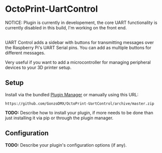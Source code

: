 # OctoPrint-UartControl

NOTICE: Plugin is currently in developement, the core UART functionality is currently disabled in this build, I'm working on the front end.</br></br>

UART Control adds a sidebar with buttons for transmitting messages over the Raspberry Pi's UART Serial pins. You can add as multiple buttons for different messages.

Very useful if you want to add a microcontroller for managing peripheral devices to your 3D printer setup.

## Setup

Install via the bundled [Plugin Manager](https://docs.octoprint.org/en/master/bundledplugins/pluginmanager.html)
or manually using this URL:

    https://github.com/GonzoDMX/OctoPrint-UartControl/archive/master.zip

**TODO:** Describe how to install your plugin, if more needs to be done than just installing it via pip or through
the plugin manager.

## Configuration

**TODO:** Describe your plugin's configuration options (if any).

